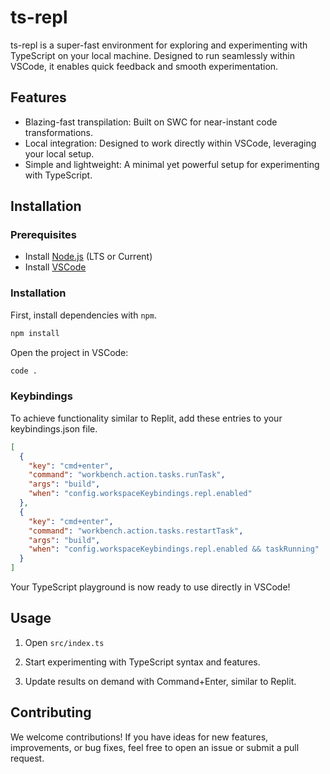 # ts-repl

ts-repl is a super-fast environment for exploring and experimenting with TypeScript on your local machine. Designed to run seamlessly within VSCode, it enables quick feedback and smooth experimentation.

## Features

- Blazing-fast transpilation: Built on SWC for near-instant code transformations.
- Local integration: Designed to work directly within VSCode, leveraging your local setup.
- Simple and lightweight: A minimal yet powerful setup for experimenting with TypeScript.

## Installation

### Prerequisites

- Install [Node.js](https://nodejs.org/) (LTS or Current)
- Install [VSCode](https://code.visualstudio.com/download)

### Installation

First, install dependencies with `npm`.
```bash
npm install
```

Open the project in VSCode:
```bash
code .
```

### Keybindings

To achieve functionality similar to Replit, add these entries to your keybindings.json file.

```json
[
  {
    "key": "cmd+enter",
    "command": "workbench.action.tasks.runTask",
    "args": "build",
    "when": "config.workspaceKeybindings.repl.enabled"
  },
  {
    "key": "cmd+enter",
    "command": "workbench.action.tasks.restartTask",
    "args": "build",
    "when": "config.workspaceKeybindings.repl.enabled && taskRunning"
  }
]
```

Your TypeScript playground is now ready to use directly in VSCode!

## Usage

1. Open `src/index.ts`

2. Start experimenting with TypeScript syntax and features.

3. Update results on demand with Command+Enter, similar to Replit.


## Contributing

We welcome contributions! If you have ideas for new features, improvements, or bug fixes, feel free to open an issue or submit a pull request.
